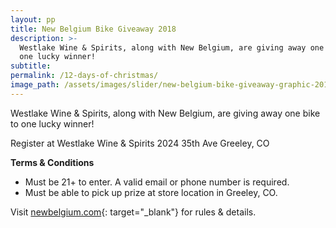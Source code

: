 ```yaml
---
layout: pp
title: New Belgium Bike Giveaway 2018
description: >-
  Westlake Wine & Spirits, along with New Belgium, are giving away one bike to
  one lucky winner!
subtitle:
permalink: /12-days-of-christmas/
image_path: /assets/images/slider/new-belgium-bike-giveaway-graphic-2018.jpg
---
```


Westlake Wine & Spirits, along with New Belgium, are giving away one bike to one lucky winner!

Register at Westlake Wine & Spirits 2024 35th Ave Greeley, CO

**Terms & Conditions**

* Must be 21+ to enter. A valid email or phone number is required.
* Must be able to pick up prize at store location in Greeley, CO.

Visit [newbelgium.com](https://www.newbelgium.com/rules/rules/){: target="_blank"} for rules & details.